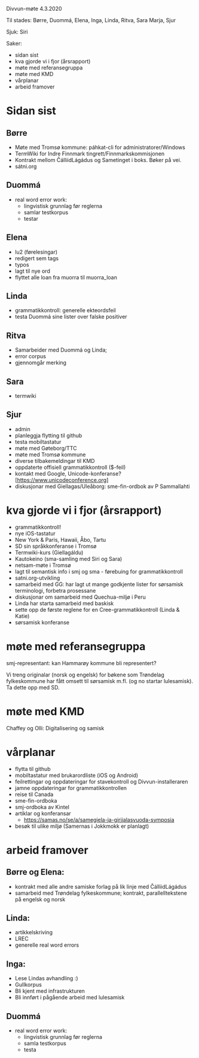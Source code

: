 Divvun-møte 4.3.2020

Til stades: Børre, Duommá, Elena, Inga, Linda, Ritva, Sara Marja, Sjur

Sjuk: Siri

Saker:
* sidan sist
* kva gjorde vi i fjor (årsrapport)
* møte med referansegruppa
* møte med KMD
* vårplanar
* arbeid framover

#  Sidan sist

## Børre
* Møte med Tromsø kommune: páhkat-cli for administratorer/Windows
* TermWiki for Indre Finnmark tingrett/Finnmarkskommisjonen
* Kontrakt mellom ČálliidLágádus og Sametinget i boks. Bøker på vei.
* sátni.org

##  Duommá
* real word error work:
    - lingvistisk grunnlag før reglerna
    - samlar testkorpus
    - testar

## Elena
* lu2 (førelesingar)
* redigert sem tags
* typos
* lagt til nye ord
* flyttet alle loan fra muorra til muorra_loan

## Linda
* grammatikkontroll: generelle ekteordsfeil
* testa Duommá sine lister over falske positiver

## Ritva
* Samarbeider med Duommá og Linda;
* error corpus
* gjennomgår merking

## Sara
* termwiki

## Sjur
* admin
* planleggja flytting til github
* testa mobiltastatur
* møte med Gøteborg/TTC
* møte med Tromsø kommune
* diverse tilbakemeldingar til KMD
* oppdaterte offisiell grammatikkontroll ($-feil)
* kontakt med Google, Unicode-konferanse? [https://www.unicodeconference.org]
* diskusjonar med Giellagas/Uleåborg: sme-fin-ordbok av P Sammallahti

#  kva gjorde vi i fjor (årsrapport)

* grammatikkontroll!
* nye iOS-tastatur
* New York & Paris, Hawaii, Åbo, Tartu
* SD sin språkkonferanse i Tromsø
* Termwiki-kurs (Giellagáldu)
* Kautokeino (sma-samling med Siri og Sara)
* netsam-møte i Tromsø
* lagt til semantisk info i smj og sma - førebuing for grammatikkontroll
* satni.org-utvikling
* samarbeid med GG: har lagt ut mange godkjente lister for sørsamisk
  terminologi, forbetra prosessane
* diskusjonar om samarbeid med Quechua-miljø i Peru
* Linda har starta samarbeid med baskisk
* sette opp de første reglene for en Cree-grammatikkontroll (Linda & Katie)
* sørsamisk konferanse

#  møte med referansegruppa

smj-representant: kan Hammarøy kommune bli representert?

Vi treng originalar (norsk og engelsk) for bøkene som Trøndelag fylkeskommune
har fått omsett til sørsamisk m.fl. (og no startar lulesamisk). Ta dette opp med
SD.

#  møte med KMD

Chaffey og Olli: Digitalisering og samisk

#  vårplanar

* flytta til github
* mobiltastatur med brukarordliste (iOS og Android)
* feilrettingar og oppdateringar for stavekontroll og Divvun-installeraren
* jamne oppdateringar for grammatikkontrollen
* reise til Canada
* sme-fin-ordboka
* smj-ordboka av Kintel
* artiklar og konferansar
    - https://samas.no/se/a/samegiela-ja-girjjalasvuoda-symposia
* besøk til ulike miljø (Samernas i Jokkmokk er planlagt)

#  arbeid framover

## Børre og Elena:
* kontrakt med alle andre samiske forlag på lik linje med ČálliidLágádus
* samarbeid med Trøndelag fylkeskommune; kontrakt, parallelltekstene på engelsk
  og norsk

## Linda:
* artikkelskriving
* LREC
* generelle real word errors

## Inga:
* Lese Lindas avhandling :)
* Gullkorpus
* Bli kjent med infrastrukturen
* Bli innført i pågående arbeid med lulesamisk

##  Duommá
* real word error work:
    - lingvistisk grunnlag før reglerna
    - samla testkorpus
    - testa
